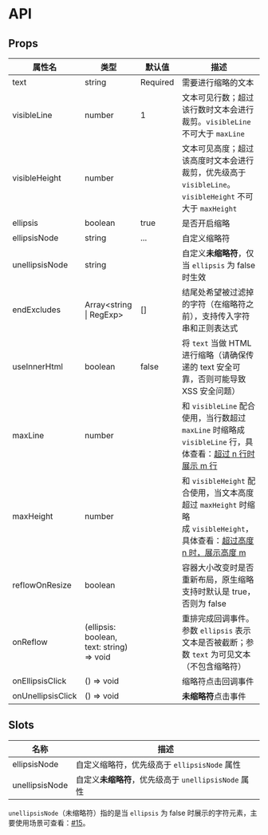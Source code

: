 # API

## Props

| 属性名            | 类型                                      | 默认值   | 描述                                                                                                                                                                                                                                                          |
| ----------------- | ----------------------------------------- | -------- | ------------------------------------------------------------------------------------------------------------------------------------------------------------------------------------------------------------------------------------------------------------- |
| text              | string                                    | Required | 需要进行缩略的文本                                                                                                                                                                                                                                            |
| visibleLine       | number                                    | 1        | 文本可见行数；超过该行数时文本会进行裁剪。`visibleLine` 不可大于 `maxLine`                                                                                                                                                                                    |
| visibleHeight     | number                                    |          | 文本可见高度；超过该高度时文本会进行裁剪，优先级高于 `visibleLine`。`visibleHeight` 不可大于 `maxHeight`                                                                                                                                                      |
| ellipsis          | boolean                                   | true     | 是否开启缩略                                                                                                                                                                                                                                                  |
| ellipsisNode      | string                                    | ...      | 自定义缩略符                                                                                                                                                                                                                                                  |
| unellipsisNode    | string                                    |          | 自定义**未缩略符**，仅当 `ellipsis` 为 false 时生效                                                                                                                                                                                                           |
| endExcludes       | Array<string \| RegExp>                    | []       | 结尾处希望被过滤掉的字符（在缩略符之前），支持传入字符串和正则表达式                                                                                                                                                                                          |
| useInnerHtml      | boolean                                   | false    | 将 `text` 当做 HTML 进行缩略（请确保传递的 text 安全可靠，否则可能导致 XSS 安全问题）                                                                                                                                                                         |
| maxLine           | number                                    |          | 和 `visibleLine` 配合使用，当行数超过 `maxLine` 时缩略成 `visibleLine` 行，具体查看：[超过 n 行时展示 m 行](/usage/#%E6%AF%94%E8%BE%83%E5%B0%91%E8%A7%81%E7%9A%84%E5%8A%9F%E8%83%BD-%E8%B6%85%E8%BF%87-n-%E8%A1%8C%E6%97%B6%E5%B1%95%E7%A4%BA-m-%E8%A1%8C)    |
| maxHeight         | number                                    |          | 和 `visibleHeight` 配合使用，当文本高度超过 `maxHeight` 时缩略成 `visibleHeight`，具体查看：[超过高度 n 时，展示高度 m](/usage/#%E5%A7%90%E5%A6%B9%E9%9C%80%E6%B1%82-%E8%B6%85%E8%BF%87%E9%AB%98%E5%BA%A6-n-%E6%97%B6-%E5%B1%95%E7%A4%BA%E9%AB%98%E5%BA%A6-m) |
| reflowOnResize    | boolean                                   |          | 容器大小改变时是否重新布局，原生缩略支持时默认是 true，否则为 false                                                                                                                                                                                           |
| onReflow          | (ellipsis: boolean, text: string) => void |          | 重排完成回调事件。参数 `ellipsis` 表示文本是否被截断；参数 `text` 为可见文本（不包含缩略符）                                                                                                                                                                  |
| onEllipsisClick   | () => void                                |          | 缩略符点击回调事件                                                                                                                                                                                                                                            |
| onUnellipsisClick | () => void                                |          | **未缩略符**点击事件                                                                                                                                                                                                                                          |

## Slots

| 名称           | 描述                                                 |
| -------------- | ---------------------------------------------------- |
| ellipsisNode   | 自定义缩略符，优先级高于 `ellipsisNode` 属性         |
| unellipsisNode | 自定义**未缩略符**，优先级高于 `unellipsisNode` 属性 |

`unellipsisNode`（未缩略符）指的是当 `ellipsis` 为 false 时展示的字符元素，主要使用场景可查看：[#15](https://github.com/ruofee/vue-ellipsis-component/issues/15)。